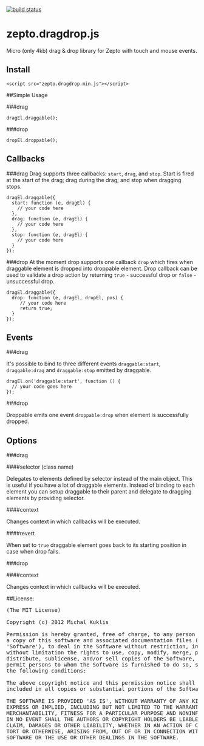 [![build status](https://secure.travis-ci.org/mkuklis/zepto.dragdrop.js.png)](http://travis-ci.org/mkuklis/zepto.dragdrop.js)
# zepto.dragdrop.js

Micro (only 4kb) drag & drop library for Zepto with touch and mouse events.


## Install

    <script src="zepto.dragdrop.min.js"></script>

##Simple Usage

###drag

    dragEl.draggable();

###drop

    dropEl.droppable();

## Callbacks

###drag
Drag supports three callbacks: `start`, `drag`, and `stop`. Start is fired at the start of the drag; drag during the drag; and stop when dragging stops.

    dragEl.draggable({
      start: function (e, dragEl) {
        // your code here
      },
      drag: function (e, dragEl) {
        // your code here
      },
      stop: function (e, dragEl) {
        // your code here
      }
    });

###drop
At the moment drop supports one callback `drop` which fires when draggable element is dropped into droppable element. Drop callback can be used to validate a drop action by returning `true` - successful drop or `false` - unsuccessful drop.

    dragEl.draggable({
      drop: function (e, dragEl, dropEl, pos) {
         // your code here
         return true;
      }
    });

## Events

###drag

It's possible to bind to three different events `draggable:start`, `draggable:drag` and `draggable:stop` emitted by draggable.

    dragEl.on('draggable:start', function () {
      // your code goes here
    });


###drop

Droppable emits one event `droppable:drop` when element is successfully dropped.

## Options

###drag

####selector (class name)

Delegates to elements defined by selector instead of the main object.
This is useful if you have a lot of draggable elements. Instead of binding to each element you can 
setup draggable to their parent and delegate to dragging elements by providing selector.

####context

Changes context in which callbacks will be executed.

####revert

When set to `true` draggable element goes back to its starting position in case when drop fails.

###drop

####context

Changes context in which callbacks will be executed.


##License:
<pre>
(The MIT License)

Copyright (c) 2012 Michal Kuklis

Permission is hereby granted, free of charge, to any person obtaining
a copy of this software and associated documentation files (the
'Software'), to deal in the Software without restriction, including
without limitation the rights to use, copy, modify, merge, publish,
distribute, sublicense, and/or sell copies of the Software, and to
permit persons to whom the Software is furnished to do so, subject to
the following conditions:

The above copyright notice and this permission notice shall be
included in all copies or substantial portions of the Software.

THE SOFTWARE IS PROVIDED 'AS IS', WITHOUT WARRANTY OF ANY KIND,
EXPRESS OR IMPLIED, INCLUDING BUT NOT LIMITED TO THE WARRANTIES OF
MERCHANTABILITY, FITNESS FOR A PARTICULAR PURPOSE AND NONINFRINGEMENT.
IN NO EVENT SHALL THE AUTHORS OR COPYRIGHT HOLDERS BE LIABLE FOR ANY
CLAIM, DAMAGES OR OTHER LIABILITY, WHETHER IN AN ACTION OF CONTRACT,
TORT OR OTHERWISE, ARISING FROM, OUT OF OR IN CONNECTION WITH THE
SOFTWARE OR THE USE OR OTHER DEALINGS IN THE SOFTWARE.
</pre>

